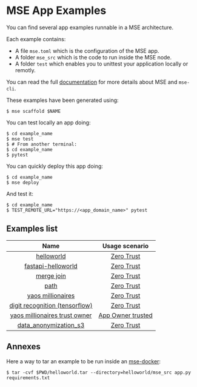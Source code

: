# MSE App Examples

You can find several app examples runnable in a MSE architecture.

Each example contains:
- A file `mse.toml` which is the configuration of the MSE app.
- A folder `mse_src` which is the code to run inside the MSE node.
- A folder `test` which enables you to unittest your application locally or remotly.

You can read the full [documentation](https://docs.cosmian.com/microservice_encryption/getting_started/) for more details about MSE and `mse-cli`.

These examples have been generated using:

```console
$ mse scaffold $NAME
```

You can test locally an app doing:

```console
$ cd example_name
$ mse test
$ # From another terminal:
$ cd example_name
$ pytest
```

You can quickly deploy this app doing:

```console
$ cd example_name
$ mse deploy
```

And test it:

```console
$ cd example_name
$ TEST_REMOTE_URL="https://<app_domain_name>" pytest
```

## Examples list

|                                   Name                                   |                                                         Usage scenario                                                          |
| :----------------------------------------------------------------------: | :-----------------------------------------------------------------------------------------------------------------------------: |
|                    [helloworld](helloworld/README.md)                    | [Zero Trust](https://docs.cosmian.com/microservice_encryption/scenarios/#zero-trust-collaborative-confidential-computation-ccc) |
|            [fastapi-helloworld](fastapi_helloworld/README.md)            | [Zero Trust](https://docs.cosmian.com/microservice_encryption/scenarios/#zero-trust-collaborative-confidential-computation-ccc) |
|                    [merge join](merge_join/README.md)                    | [Zero Trust](https://docs.cosmian.com/microservice_encryption/scenarios/#zero-trust-collaborative-confidential-computation-ccc) |
|                          [path](path/README.md)                          | [Zero Trust](https://docs.cosmian.com/microservice_encryption/scenarios/#zero-trust-collaborative-confidential-computation-ccc) |
|             [yaos millionaires](yaos_millionaires/README.md)             | [Zero Trust](https://docs.cosmian.com/microservice_encryption/scenarios/#zero-trust-collaborative-confidential-computation-ccc) |
|             [digit recognition (tensorflow)](digit_recognition/README.md)             | [Zero Trust](https://docs.cosmian.com/microservice_encryption/scenarios/#zero-trust-collaborative-confidential-computation-ccc) |
| [yaos millionaires trust owner](yaos_millionaires_trust_owner/README.md) |     [App Owner trusted](https://docs.cosmian.com/microservice_encryption/scenarios/#app-owner-trusted-fully-encrypted-saas)     |
|         [data_anonymization_s3](data_anonymization_s3/README.md)         | [Zero Trust](https://docs.cosmian.com/microservice_encryption/scenarios/#zero-trust-collaborative-confidential-computation-ccc) |

## Annexes

Here a way to tar an example to be run inside an [mse-docker](https://github.com/Cosmian/mse-docker-base):

```console
$ tar -cvf $PWD/helloworld.tar --directory=helloworld/mse_src app.py requirements.txt
```
